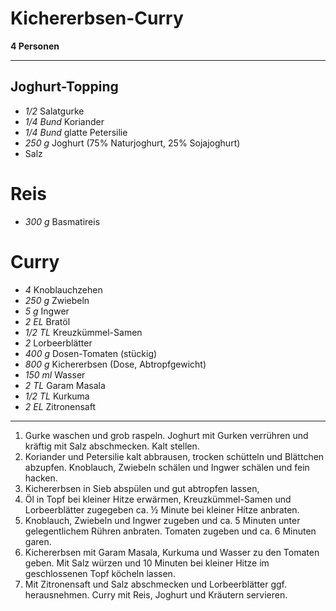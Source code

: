 # Kichererbsen-Curry

**4 Personen**

---

## Joghurt-Topping

- *1/2* Salatgurke
- *1/4 Bund* Koriander
- *1/4 Bund* glatte Petersilie
- *250 g* Joghurt (75% Naturjoghurt, 25% Sojajoghurt)
- Salz

# Reis

- *300 g* Basmatireis 

# Curry

- *4* Knoblauchzehen
- *250 g* Zwiebeln
- *5 g* Ingwer
- *2 EL* Bratöl 
- *1/2 TL* Kreuzkümmel-Samen
- *2* Lorbeerblätter
- *400 g* Dosen-Tomaten (stückig)
- *800 g* Kichererbsen (Dose, Abtropfgewicht)
- *150 ml* Wasser
- *2 TL* Garam Masala
- *1/2 TL* Kurkuma
- *2 EL* Zitronensaft 

---

1. Gurke waschen und grob raspeln. Joghurt mit Gurken verrühren und kräftig mit
   Salz abschmecken. Kalt stellen.
2. Koriander und Petersilie kalt abbrausen, trocken schütteln und Blättchen
   abzupfen. Knoblauch, Zwiebeln schälen und Ingwer schälen und fein hacken.
3. Kichererbsen in Sieb abspülen und gut abtropfen lassen,
4. Öl in Topf bei kleiner Hitze erwärmen, Kreuzkümmel-Samen und Lorbeerblätter
   zugegeben ca. ½ Minute bei kleiner Hitze anbraten. 
5. Knoblauch, Zwiebeln und Ingwer zugeben und ca. 5 Minuten unter gelegentlichem
   Rühren anbraten. Tomaten zugeben und ca. 6 Minuten garen.
6. Kichererbsen mit Garam Masala, Kurkuma und Wasser zu den Tomaten geben. Mit
   Salz würzen und 10 Minuten bei kleiner Hitze im geschlossenen Topf köcheln
   lassen.
7. Mit Zitronensaft und Salz abschmecken und Lorbeerblätter ggf. herausnehmen.
   Curry mit Reis, Joghurt und Kräutern servieren.
